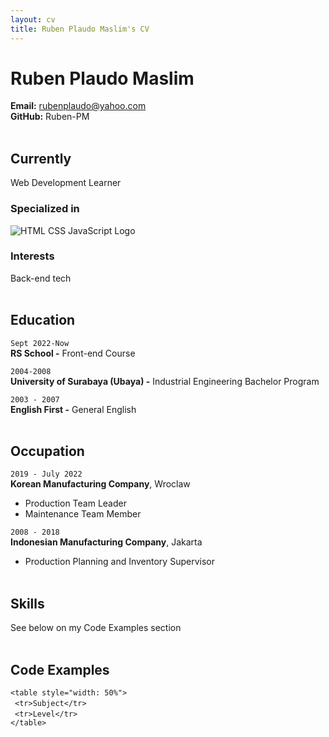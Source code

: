 ```yaml
---
layout: cv
title: Ruben Plaudo Maslim's CV
---
```

# Ruben Plaudo Maslim
**Email:** rubenplaudo@yahoo.com<br />
**GitHub:** Ruben-PM
<br/><br/>
<!-- <div id="webaddress">
<a href="isaac@applesdofall.org">isaac@applesdofall.org</a>
| <a href="http://en.wikipedia.org/wiki/Isaac_Newton">My wikipedia page</a>
</div> -->


## Currently

Web Development Learner 

### Specialized in 

![HTML CSS JavaScript Logo]() <!--Fix this -->


### Interests

Back-end tech
<br/><br/>

## Education

`Sept 2022-Now`<br/>
__RS School -__ Front-end Course

`2004-2008`<br/>
__University of Surabaya (Ubaya) -__ Industrial Engineering Bachelor Program

`2003 - 2007`<br/>
__English First -__ General English
<br/><br/>

## Occupation

`2019 - July 2022`<br/>
__Korean Manufacturing Company__, Wroclaw

- Production Team Leader
- Maintenance Team Member

`2008 - 2018`<br/>
__Indonesian Manufacturing Company__, Jakarta

* Production Planning and Inventory Supervisor
<br/><br/>

## Skills
See below on my Code Examples section
<br/><br/>

## Code Examples

`<table style="width: 50%">`<br/>
&ensp;`<tr>Subject</tr>`<br/>
&ensp;`<tr>Level</tr>`<br/> 
`</table>`

<!-- Last updated: May 2013 -->